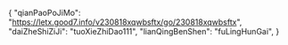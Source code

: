 {
 "qianPaoPoJiMo": "https://letx.good7.info/v230818xqwbsftx/go/230818xqwbsftx",
 "daiZheShiZiJi": "tuoXieZhiDao111",
 "lianQingBenShen": "fuLingHunGai",
}
